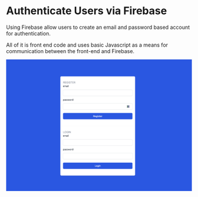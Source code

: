 # Authenticate Users via Firebase
Using Firebase allow users to create an email and password based account for 
authentication. 

All of it is front end code and uses basic Javascript as a means for communication
between the front-end and Firebase.

![alt text](https://github.com/tripdog/Firebase/blob/master/views/Screen-Shot.png?raw=true)
